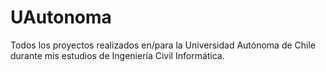 # UAutonoma
Todos los proyectos realizados en/para la Universidad Autónoma de Chile durante mis estudios de Ingeniería Civil Informática.
